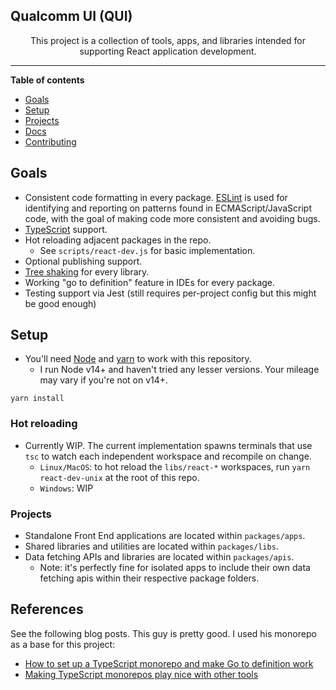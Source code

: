 ## Qualcomm UI (QUI)

<!--suppress HtmlDeprecatedAttribute -->
<div align="center">

This project is a collection of tools, apps, and libraries intended for supporting React application development.

</div>

----

**Table of contents**

- [Goals](#goals)
- [Setup](#setup)
- [Projects](#projects)
- [Docs](#docs)
- [Contributing](#contributing)

## Goals

- Consistent code formatting in every package.  [ESLint](https://eslint.org/docs/user-guide/getting-started) is used for identifying and reporting on patterns found in ECMAScript/JavaScript code, with the goal of making code more consistent and avoiding bugs.
- [TypeScript](https://www.typescriptlang.org/) support.
- Hot reloading adjacent packages in the repo.
  - See `scripts/react-dev.js` for basic implementation.
- Optional publishing support.
- [Tree shaking](https://webpack.js.org/guides/tree-shaking/) for every library.
- Working "go to definition" feature in IDEs for every package.
- Testing support via Jest (still requires per-project config but this might be good enough)


## Setup
- You'll need [Node](https://nodejs.org/en/) and [yarn](https://yarnpkg.com) to work with this repository.
  - I run Node v14+ and haven't tried any lesser versions.  Your mileage may vary if you're not on v14+.
```
yarn install
```

### Hot reloading
- Currently WIP.  The current implementation spawns terminals that use `tsc` to watch each independent workspace and recompile on change.
  - `Linux/MacOS`: to hot reload the `libs/react-*` workspaces, run `yarn react-dev-unix` at the root of this repo.
  - `Windows`: WIP

### Projects

- Standalone Front End applications are located within `packages/apps`.
- Shared libraries and utilities are located within `packages/libs`.
- Data fetching APIs and libraries are located within `packages/apis`.
    - Note: it's perfectly fine for isolated apps to include their own data fetching apis within their respective package folders.

## References

See the following blog posts. This guy is pretty good. I used his monorepo as a base for this project:

- [How to set up a TypeScript monorepo and make Go to definition work](https://medium.com/@NiGhTTraX/how-to-set-up-a-typescript-monorepo-with-lerna-c6acda7d4559)
- [Making TypeScript monorepos play nice with other tools](https://medium.com/@NiGhTTraX/making-typescript-monorepos-play-nice-with-other-tools-a8d197fdc680)


